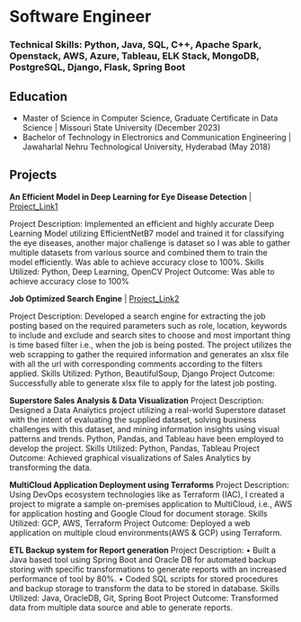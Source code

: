 # Software Engineer

### Technical Skills: Python, Java, SQL, C++, Apache Spark, Openstack, AWS, Azure, Tableau, ELK Stack, MongoDB, PostgreSQL, Django, Flask, Spring Boot 

## Education
- Master of Science in Computer Science, Graduate Certificate in Data Science | Missouri State University (December 2023)
- Bachelor of Technology in Electronics and Communication Engineering | Jawaharlal Nehru Technological University, Hyderabad (May 2018)

## Projects
**An Efficient Model in Deep Learning for Eye Disease Detection** | [Project_Link1](https://github.com/akhil-g/-An-Efficient-Model-in-Deep-Learning-for-Eye-Disease-Detection)

Project Description: Implemented an efficient and highly accurate Deep Learning Model utilizing EfficientNetB7 model and trained it for classifying the eye diseases, another major challenge is dataset so I was able to gather multiple datasets from various source and combined them to train the model efficiently. Was able to achieve accuracy close to 100%.
Skills Utilized: Python, Deep Learning, OpenCV
Project Outcome: Was able to achieve accuracy close to 100%

**Job Optimized Search Engine** | [Project_Link2](https://github.com/akhil-g/JobOptimizedSearchEngine)

Project Description: Developed a search engine for extracting the job posting based on the required parameters such as role, location, keywords to include and exclude and search sites to choose and most important thing is time based filter i.e., when the job is being posted. The project utilizes the web scrapping to gather the required information and generates an xlsx file with all the url with corresponding comments according to the filters applied.
Skills Utilized: Python, BeautifulSoup, Django
Project Outcome: Successfully able to generate xlsx file to apply for the latest job posting.

**Superstore Sales Analysis & Data Visualization**
Project Description: Designed a Data Analytics project utilizing a real-world Superstore dataset with the intent of evaluating the supplied dataset, solving business challenges with this dataset, and mining information insights using visual patterns and trends. Python, Pandas, and Tableau have been employed to develop the project.
Skills Utilized: Python, Pandas, Tableau
Project Outcome: Achieved graphical visualizations of Sales Analytics by transforming the data.

**MultiCloud Application Deployment using Terraforms** 
Project Description: Using DevOps ecosystem technologies like as Terraform (IAC), I created a project to migrate a sample on-premises application to MultiCloud, i.e., AWS for application hosting and Google Cloud for document storage.
Skills Utilized: GCP, AWS, Terraform
Project Outcome: Deployed a web application on multiple cloud environments(AWS & GCP) using Terraform.

**ETL Backup system for Report generation**
Project Description: • Built a Java based tool using Spring Boot and Oracle DB for automated backup storing with specific transformations to generate reports with an increased performance of tool by 80%. • Coded SQL scripts for stored procedures and backup storage to transform the data to be stored in database.
Skills Utilized: Java, OracleDB, Git, Spring Boot
Project Outcome: Transformed data from multiple data source and able to generate reports.
